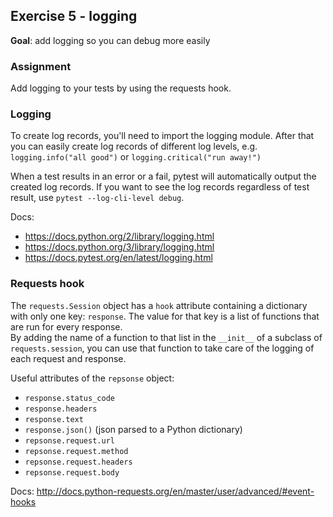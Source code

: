 
## Exercise 5 - logging

**Goal**: add logging so you can debug more easily

### Assignment
Add logging to your tests by using the requests hook.

### Logging
To create log records, you'll need to import the logging module. After that you can easily create log records of 
different log levels, e.g. `logging.info("all good")` or `logging.critical("run away!")`

When a test results in an error or a fail, pytest will automatically output the created log records. If you want to
see the log records regardless of test result, use `pytest --log-cli-level debug`.

Docs:
- https://docs.python.org/2/library/logging.html
- https://docs.python.org/3/library/logging.html
- https://docs.pytest.org/en/latest/logging.html


### Requests hook
The `requests.Session` object has a `hook` attribute containing a dictionary with only one key: `response`.
The value for that key is a list of functions that are run for every response.    
By adding the name of a function to that list in the `__init__` of a subclass of `requests.session`,
 you can use that function to take care of the logging of each request and response.
 
Useful attributes of the `repsonse` object:
- `response.status_code`
- `response.headers`
- `response.text`
- `response.json()` (json parsed to a Python dictionary)
- `repsonse.request.url`
- `repsonse.request.method`
- `repsonse.request.headers`
- `repsonse.request.body`

Docs: http://docs.python-requests.org/en/master/user/advanced/#event-hooks
